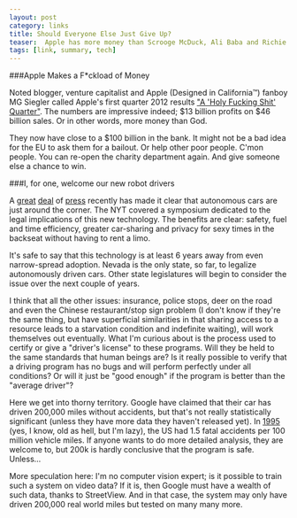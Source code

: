 ```yaml
---
layout: post
category: links
title: Should Everyone Else Just Give Up?
teaser:  Apple has more money than Scrooge McDuck, Ali Baba and Richie Rich, combined
tags: [link, summary, tech]
---
```


###Apple Makes a F\*ckload of Money

Noted blogger, venture capitalist and Apple (Designed in California&trade;) fanboy MG Siegler called Apple's first quarter 2012 results 
["A 'Holy Fucking Shit' Quarter"](http://parislemon.com/post/16424622119/a-holy-fucking-shit-quarter). The numbers
are impressive indeed; $13 billion profits on $46 billion sales. Or in other words, more money than God. 

They now have close to a $100 billion in the bank. It might not be a bad idea for the EU to ask them for a bailout.
Or help other poor people. C'mon people. You can re-open the charity department again. And give someone else a chance to win.


###I, for one, welcome our new robot drivers

A [great](http://www.wired.com/magazine/2012/01/ff_autonomouscars/all/1) [deal](http://www.nytimes.com/2012/01/24/technology/googles-autonomous-vehicles-draw-skepticism-at-legal-symposium.html) 
of [press](http://www.thestar.com/article/1120427--bmw-creates-robot-car-that-can-drive-itself) recently has made it clear that
autonomous cars are just around the corner. The NYT covered a symposium dedicated to the legal implications of this new technology.
The benefits are clear: safety, fuel and time efficiency, greater car-sharing and privacy for sexy times in the
backseat without having to rent a limo. 

It's safe to say that this technology is at least 6 years away from even narrow-spread adoption. Nevada is the only state, so far,
to legalize autonomously driven cars. Other state legislatures will begin to consider the issue over the next couple of years.

I think that all the other issues: insurance, police stops, deer on the road and even the Chinese restaurant/stop sign
problem (I don't know if they're the same thing, but have superficial similarities in that sharing access to a resource leads to
a starvation condition and indefinite waiting), will work themselves out eventually. What I'm curious about is the process
used to certify or give a "driver's license" to these programs. Will they be held to the same standards that human beings are?
Is it really possible to verify that a driving program has no bugs and will perform perfectly under all conditions?
Or will it just be "good enough" if the program is better than the "average driver"? 

Here we get into thorny territory. Google have claimed that their car has driven 200,000 miles without accidents, but that's
not really statistically significant (unless they have more data they haven't released yet). In [1995](http://www.motorists.org/other/crash-data) 
(yes, I know, old as hell, but I'm lazy), the US had 1.5 fatal accidents per 100 million vehicle miles. If anyone wants to do
more detailed analysis, they are welcome to, but 200k is hardly conclusive that the program is safe. Unless...

More speculation here: I'm no computer vision expert; is it possible to train such a system on video data? 
If it is, then Google must have a wealth of such data, thanks to StreetView. And in that case, the system may only 
have driven 200,000 real world miles but tested on many many more. 


